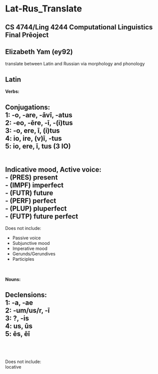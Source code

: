 # Lat-Rus_Translate
## CS 4744/Ling 4244 Computational Linguistics Final Prēoject
## Elizabeth Yam (ey92)
translate between Latin and Russian via morphology and phonology

## Latin
**Verbs:**

Conjugations:<br>
1: -o, -are, -āvī, -atus<br>
2: -eo, -ēre, -ī, -(i)tus<br>
3: -o, ere, ī, (i)tus<br>
4: io, ire, (v)ī, -tus<br>
5: io, ere, ī, tus          (3 IO)<br>
<br><br>
Indicative mood, Active voice:<br>
    - (PRES) present<br>
    - (IMPF) imperfect<br>
    - (FUTR) future<br>
    - (PERF) perfect<br>
    - (PLUP) pluperfect<br>
    - (FUTP) future perfect<br>
---
Does not include:
- Passive voice
- Subjunctive mood
- Imperative mood
- Gerunds/Gerundives
- Participles

<br><br>
**Nouns:**

Declensions:<br>
1: -a, -ae<br>
2: -um/us/r, -ī<br>
3: ?, -is<br>
4: us, ūs<br>
5: ēs, ēī<br>
<br><br>
---
Does not include:<br>
locative